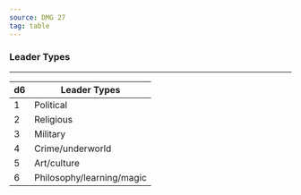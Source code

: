 ```yaml
---
source: DMG 27
tag: table
---
```


### Leader Types
---
|d6|Leader Types|
|----|------------|
|1|Political|
|2|Religious|
|3|Military|
|4|Crime/underworld|
|5|Art/culture|
|6|Philosophy/learning/magic|
